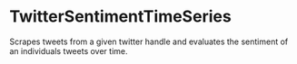 # TwitterSentimentTimeSeries
Scrapes tweets from a given twitter handle and evaluates the sentiment of an individuals tweets over time.

